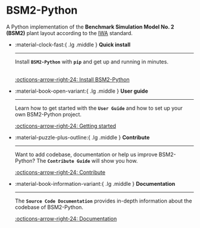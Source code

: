 # ​BSM2-Python

A Python implementation of the **Benchmark Simulation Model No. 2 (BSM2)** plant layout according to the
[IWA](http://iwa-mia.org/) standard.

<div class="grid cards" markdown>

-   :material-clock-fast:{ .lg .middle } __Quick install__

    ---

    Install **`BSM2-Python`** with **`pip`** and get up
    and running in minutes.
    <br>
    <br>

    [:octicons-arrow-right-24: Install BSM2-Python](../install/)

-   :material-book-open-variant:{ .lg .middle } __User guide__

    ---

    Learn how to get started with the **<code>User&nbsp;Guide</code>** and how to set up your own BSM2-Python project.

    [:octicons-arrow-right-24: Getting started](../user_guide/)

-   :material-puzzle-plus-outline:{ .lg .middle } __Contribute__

    ---

    Want to add codebase, documentation or help us improve BSM2-Python?
    The **`Contribute Guide`** will show you how.

    [:octicons-arrow-right-24: Contribute](../contribute/)

-   :material-book-information-variant:{ .lg .middle } __Documentation__

    ---

    The **`Source Code Documentation`** provides in-depth information about the codebase of BSM2-Python.

    [:octicons-arrow-right-24: Documentation](../reference/bsm2_python/)

</div>
